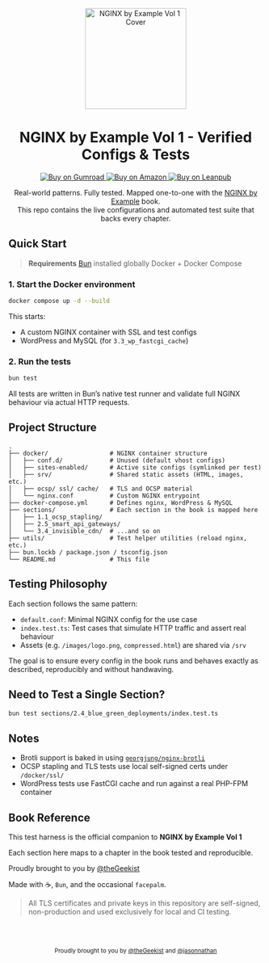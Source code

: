 <p align="center">
  <img src="https://geekist.co/wp-content/uploads/PaperBack.png" alt="NGINX by Example Vol 1 Cover" width="200" />
</p>

<h1 align="center">NGINX by Example Vol 1 - Verified Configs & Tests</h1>

<p align="center">
  <a href="https://geekmaster3.gumroad.com/l/nginx-by-example?utm_source=geekist&utm_medium=link&utm_campaign=nginx_gumroad" target="_blank" rel="noopener noreferrer">
    <img src="https://img.shields.io/badge/Support%20on%20Gumroad-36a9ae?style=for-the-badge&logo=gumroad&logoColor=white" alt="Buy on Gumroad" />
  </a>
  <a href="https://www.amazon.com/dp/B0F844D63G?utm_source=geekist&utm_medium=link&utm_campaign=nginx_kindle" target="_blank" rel="noopener noreferrer">
    <img src="https://img.shields.io/badge/Buy%20on%20Amazon-ff9900?style=for-the-badge&logo=amazon&logoColor=white" alt="Buy on Amazon" />
  </a>
  <a href="https://leanpub.com/nginxbyexample?utm_source=geekist&utm_medium=link&utm_campaign=nginx_leanpub" target="_blank" rel="noopener noreferrer">
    <img src="https://img.shields.io/badge/Back%20it%20on%20LeanPub-ffd966?style=for-the-badge&logo=leanpub&logoColor=black" alt="Buy on Leanpub" />
  </a>
</p>

<p align="center">
  Real-world patterns. Fully tested. Mapped one-to-one with the <a href="https://geekist.co/nginx-by-example">NGINX by Example</a> book.<br/>
  This repo contains the live configurations and automated test suite that backs every chapter.
</p>

## Quick Start

> **Requirements**
> [Bun](https://bun.sh/) installed globally
> Docker + Docker Compose
>   

### 1. Start the Docker environment

```bash
docker compose up -d --build
````

This starts:

* A custom NGINX container with SSL and test configs
* WordPress and MySQL (for `3.3_wp_fastcgi_cache`)

### 2. Run the tests

```bash
bun test
```

All tests are written in Bun’s native test runner and validate full NGINX behaviour via actual HTTP requests.

## Project Structure

```
.
├── docker/                 # NGINX container structure
│   ├── conf.d/             # Unused (default vhost configs)
│   ├── sites-enabled/      # Active site configs (symlinked per test)
│   ├── srv/                # Shared static assets (HTML, images, etc.)
│   ├── ocsp/ ssl/ cache/   # TLS and OCSP material
│   └── nginx.conf          # Custom NGINX entrypoint
├── docker-compose.yml      # Defines nginx, WordPress & MySQL
├── sections/               # Each section in the book is mapped here
│   ├── 1.1_ocsp_stapling/
│   ├── 2.5_smart_api_gateways/
│   └── 3.4_invisible_cdn/  # ...and so on
├── utils/                  # Test helper utilities (reload nginx, etc.)
├── bun.lockb / package.json / tsconfig.json
└── README.md               # This file
```

## Testing Philosophy

Each section follows the same pattern:

* `default.conf`: Minimal NGINX config for the use case
* `index.test.ts`: Test cases that simulate HTTP traffic and assert real behaviour
* Assets (e.g. `/images/logo.png`, `compressed.html`) are shared via `/srv`

The goal is to ensure every config in the book runs and behaves exactly as described, reproducibly and without handwaving.

## Need to Test a Single Section?

```bash
bun test sections/2.4_blue_green_deployments/index.test.ts
```

## Notes

* Brotli support is baked in using [`georgjung/nginx-brotli`](https://hub.docker.com/r/georgjung/nginx-brotli)
* OCSP stapling and TLS tests use local self-signed certs under `/docker/ssl/`
* WordPress tests use FastCGI cache and run against a real PHP-FPM container


## Book Reference

This test harness is the official companion to
**NGINX by Example Vol 1**

Each section here maps to a chapter in the book tested and reproducible.

Proudly brought to you by [@theGeekist](https://github.com/theGeekist)

Made with ☕, `Bun`, and the occasional `facepalm`.

> All TLS certificates and private keys in this repository are self-signed,
non-production and used exclusively for local and CI testing.
<br>
<br>
<p align="center">
  <sub>
    Proudly brought to you by 
    <a href="https://github.com/theGeekist" target="_blank">@theGeekist</a> and <a href="https://github.com/jasonnathan" target="_blank">@jasonnathan</a>
  </sub>
</p>
